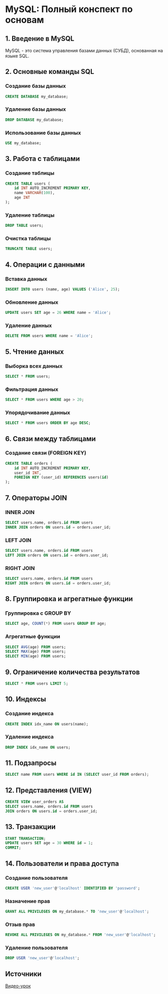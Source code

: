 # MySQL: Полный конспект по основам

## 1. Введение в MySQL
MySQL - это система управления базами данных (СУБД), основанная на языке SQL.

## 2. Основные команды SQL
### Создание базы данных
```sql
CREATE DATABASE my_database;
```

### Удаление базы данных
```sql
DROP DATABASE my_database;
```

### Использование базы данных
```sql
USE my_database;
```

## 3. Работа с таблицами
### Создание таблицы
```sql
CREATE TABLE users (
    id INT AUTO_INCREMENT PRIMARY KEY,
    name VARCHAR(100),
    age INT
);
```

### Удаление таблицы
```sql
DROP TABLE users;
```

### Очистка таблицы
```sql
TRUNCATE TABLE users;
```

## 4. Операции с данными
### Вставка данных
```sql
INSERT INTO users (name, age) VALUES ('Alice', 25);
```

### Обновление данных
```sql
UPDATE users SET age = 26 WHERE name = 'Alice';
```

### Удаление данных
```sql
DELETE FROM users WHERE name = 'Alice';
```

## 5. Чтение данных
### Выборка всех данных
```sql
SELECT * FROM users;
```

### Фильтрация данных
```sql
SELECT * FROM users WHERE age > 20;
```

### Упорядочивание данных
```sql
SELECT * FROM users ORDER BY age DESC;
```

## 6. Связи между таблицами
### Создание связи (FOREIGN KEY)
```sql
CREATE TABLE orders (
    id INT AUTO_INCREMENT PRIMARY KEY,
    user_id INT,
    FOREIGN KEY (user_id) REFERENCES users(id)
);
```

## 7. Операторы JOIN
### INNER JOIN
```sql
SELECT users.name, orders.id FROM users
INNER JOIN orders ON users.id = orders.user_id;
```

### LEFT JOIN
```sql
SELECT users.name, orders.id FROM users
LEFT JOIN orders ON users.id = orders.user_id;
```

### RIGHT JOIN
```sql
SELECT users.name, orders.id FROM users
RIGHT JOIN orders ON users.id = orders.user_id;
```

## 8. Группировка и агрегатные функции
### Группировка с GROUP BY
```sql
SELECT age, COUNT(*) FROM users GROUP BY age;
```

### Агрегатные функции
```sql
SELECT AVG(age) FROM users;
SELECT MAX(age) FROM users;
SELECT MIN(age) FROM users;
```

## 9. Ограничение количества результатов
```sql
SELECT * FROM users LIMIT 5;
```

## 10. Индексы
### Создание индекса
```sql
CREATE INDEX idx_name ON users(name);
```

### Удаление индекса
```sql
DROP INDEX idx_name ON users;
```

## 11. Подзапросы
```sql
SELECT name FROM users WHERE id IN (SELECT user_id FROM orders);
```

## 12. Представления (VIEW)
```sql
CREATE VIEW user_orders AS
SELECT users.name, orders.id FROM users
JOIN orders ON users.id = orders.user_id;
```

## 13. Транзакции
```sql
START TRANSACTION;
UPDATE users SET age = 30 WHERE id = 1;
COMMIT;
```

## 14. Пользователи и права доступа
### Создание пользователя
```sql
CREATE USER 'new_user'@'localhost' IDENTIFIED BY 'password';
```

### Назначение прав
```sql
GRANT ALL PRIVILEGES ON my_database.* TO 'new_user'@'localhost';
```

### Отзыв прав
```sql
REVOKE ALL PRIVILEGES ON my_database.* FROM 'new_user'@'localhost';
```

### Удаление пользователя
```sql
DROP USER 'new_user'@'localhost';
```

## Источники
[Видео-урок](https://www.youtube.com/watch?v=5OdVJbNCSso&t=708s)

